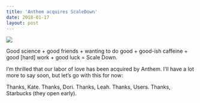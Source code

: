 ```yaml
---
title: 'Anthem acquires ScaleDown'
date: 2018-01-17
layout: post
---
```


![ ](https://www.dropbox.com/s/8n97d39dzmbrog9/logo-scaledown.jpg?dl=0)

Good science + good friends + wanting to do good + good-ish caffeine + good [hard] work + good luck = Scale Down.

I’m thrilled that our labor of love has been acquired by Anthem. I’ll have a lot more to say soon, but let’s go with this for now:

Thanks, Kate.
Thanks, Dori.
Thanks, Leah.
Thanks, Users.
Thanks, Starbucks (they open early).
